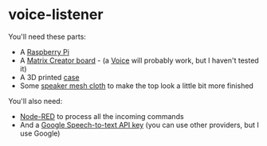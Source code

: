 # voice-listener

You'll need these parts:
* A [Raspberry Pi](https://www.raspberrypi.org/products/raspberry-pi-3-model-b-plus/)
* A [Matrix Creator board](https://www.matrix.one/products/creator) - (a [Voice](https://www.matrix.one/products/voice) will probably work, but I haven't tested it)
* A 3D printed [case](https://www.thingiverse.com/thing:2872527)
* Some [speaker mesh cloth](https://www.amazon.com/dp/B01HMBKNSS/) to make the top look a little bit more finished

You'll also need:
* [Node-RED](https://nodered.org/) to process all the incoming commands
* And a [Google Speech-to-text API key](https://cloud.google.com/speech-to-text/docs/quickstart) (you can use other providers, but I use Google)
